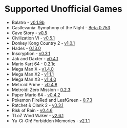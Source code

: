 # Supported Unofficial Games

* Balatro - [v0.1.9b](https://github.com/BurndiL/BalatroAP/releases/tag/v0.1.9b)
* Castlevania: Symphony of the Night - [Beta 0.753](https://github.com/fdelduque/Archipelago/releases/tag/b0753)
* Cave Story - [v0.5](https://github.com/kl3cks7r/Archipelago/releases/tag/v0.5)
* Civilization VI - [v0.5.1](https://github.com/hesto2/civilization_vi_apworld/releases/tag/v0.5.1)
* Donkey Kong Country 2 - [v1.0.1](https://github.com/TheLX5/Archipelago/releases/tag/dkc2-v1.0.1)
* Hades - [0.13.0](https://github.com/NaixGames/Polycosmos/releases/tag/0.13.0)
* Inscryption - [v0.3.1](https://github.com/DrBibop/Archipelago_Inscryption/releases/tag/beta8)
* Jak and Daxter - [v0.4.1](https://github.com/ArchipelaGOAL/Archipelago/releases/tag/beta-v0.4.1)
* Mario Kart 64 - [0.2.1c](https://github.com/Edsploration/MK64-Archipelago/releases/tag/mk64%2F0.2.1c)
* Mega Man X - [v1.4.0](https://github.com/TheLX5/Archipelago/releases/tag/mmx-v1.4.0)
* Mega Man X2 - [v1.1.1](https://github.com/TheLX5/Archipelago/releases/tag/mmx2-v1.1.1)
* Mega Man X3 - [v1.4.0](https://github.com/TheLX5/Archipelago/releases/tag/mmx3-v1.4.0)
* Metroid Prime - [v0.4.8](https://github.com/Electro1512/MetroidAPrime/releases/tag/v0.4.8)
* Metroid: Zero Mission - [0.2.3](https://github.com/lilDavid/Archipelago-Metroid-Zero-Mission/releases/tag/0.2.3)
* Paper Mario 64 - [v0.4.2](https://github.com/JKBSunshine/PMR_APWorld/releases/tag/v0.4.2)
* Pokemon FireRed and LeafGreen - [0.7.3](https://github.com/vyneras/Archipelago/releases/tag/0.7.3-beta)
* Ratchet & Clank 2 - [v0.3.1](https://github.com/evilwb/APRac2/releases/tag/v0.3.1)
* Risk of Rain - [v0.4.6](https://github.com/studkid/RoR_Archipelago/releases/tag/v0.4.6)
* TLoZ Wind Waker - [v2.6.1](https://github.com/tanjo3/tww_apworld/releases/tag/v2.6.1)
* Yu-Gi-Oh! Forbidden Memories - [v2.1.1](https://github.com/sg4e/Archipelago/releases/tag/v2.1.1)
